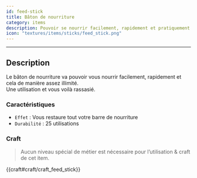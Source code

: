```yaml
---
id: feed-stick
title: Bâton de nourriture
category: items
description: Pouvoir se nourrir facilement, rapidement et pratiquement illimité
icon: "textures/items/sticks/feed_stick.png"
---
```

___
## Description

Le bâton de nourriture va pouvoir vous nourrir facilement, rapidement et cela de manière assez illimité.  
Une utilisation et vous voilà rassasié.

### Caractéristiques

* ``Effet`` : Vous restaure tout votre barre de nourriture
* ``Durabilité`` : 25 utilisations
    
### Craft 

> Aucun niveau spécial de métier est nécessaire pour l’utilisation & craft de cet item.  

{{craft#craft/craft_feed_stick}}

